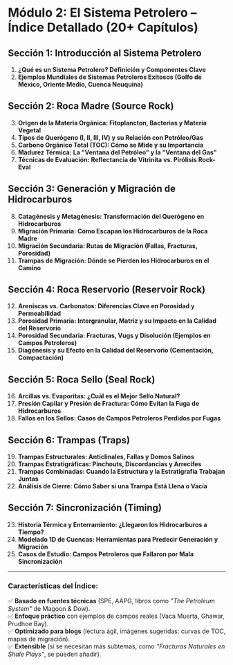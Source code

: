 # **Módulo 2: El Sistema Petrolero – Índice Detallado (20+ Capítulos)**  

## **Sección 1: Introducción al Sistema Petrolero**  

1. **¿Qué es un Sistema Petrolero? Definición y Componentes Clave**  
2. **Ejemplos Mundiales de Sistemas Petroleros Exitosos (Golfo de México, Oriente Medio, Cuenca Neuquina)**  

## **Sección 2: Roca Madre (Source Rock)**  

3. **Origen de la Materia Orgánica: Fitoplancton, Bacterias y Materia Vegetal**  
4. **Tipos de Querógeno (I, II, III, IV) y su Relación con Petróleo/Gas**  
5. **Carbono Orgánico Total (TOC): Cómo se Mide y su Importancia**  
6. **Madurez Térmica: La "Ventana del Petróleo" y la "Ventana del Gas"**  
7. **Técnicas de Evaluación: Reflectancia de Vitrinita vs. Pirólisis Rock-Eval**  

## **Sección 3: Generación y Migración de Hidrocarburos**  

8. **Catagénesis y Metagénesis: Transformación del Querógeno en Hidrocarburos**  
9. **Migración Primaria: Cómo Escapan los Hidrocarburos de la Roca Madre**  
10. **Migración Secundaria: Rutas de Migración (Fallas, Fracturas, Porosidad)**  
11. **Trampas de Migración: Dónde se Pierden los Hidrocarburos en el Camino**  

## **Sección 4: Roca Reservorio (Reservoir Rock)**  

12. **Areniscas vs. Carbonatos: Diferencias Clave en Porosidad y Permeabilidad**  
13. **Porosidad Primaria: Intergranular, Matriz y su Impacto en la Calidad del Reservorio**  
14. **Porosidad Secundaria: Fracturas, Vugs y Disolución (Ejemplos en Campos Petroleros)**  
15. **Diagénesis y su Efecto en la Calidad del Reservorio (Cementación, Compactación)**  

## **Sección 5: Roca Sello (Seal Rock)**  

16. **Arcillas vs. Evaporitas: ¿Cuál es el Mejor Sello Natural?**  
17. **Presión Capilar y Presión de Fractura: Cómo Evitan la Fuga de Hidrocarburos**  
18. **Fallos en los Sellos: Casos de Campos Petroleros Perdidos por Fugas**  

## **Sección 6: Trampas (Traps)**  

19. **Trampas Estructurales: Anticlinales, Fallas y Domos Salinos**  
20. **Trampas Estratigráficas: Pinchouts, Discordancias y Arrecifes**  
21. **Trampas Combinadas: Cuando la Estructura y la Estratigrafía Trabajan Juntas**  
22. **Análisis de Cierre: Cómo Saber si una Trampa Está Llena o Vacía**  

## **Sección 7: Sincronización (Timing)**  

23. **Historia Térmica y Enterramiento: ¿Llegaron los Hidrocarburos a Tiempo?**  
24. **Modelado 1D de Cuencas: Herramientas para Predecir Generación y Migración**  
25. **Casos de Estudio: Campos Petroleros que Fallaron por Mala Sincronización**  

---

### **Características del Índice:**  

✅ **Basado en fuentes técnicas** (SPE, AAPG, libros como *"The Petroleum System"* de Magoon & Dow).  
✅ **Enfoque práctico** con ejemplos de campos reales (Vaca Muerta, Ghawar, Prudhoe Bay).  
✅ **Optimizado para blogs** (lectura ágil, imágenes sugeridas: curvas de TOC, mapas de migración).  
✅ **Extensible** (si se necesitan más subtemas, como *"Fracturas Naturales en Shale Plays"*, se pueden añadir).  
